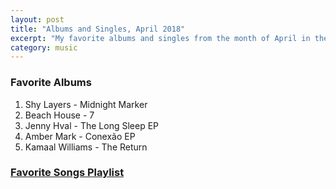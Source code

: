 ```yaml
---
layout: post
title: "Albums and Singles, April 2018"
excerpt: "My favorite albums and singles from the month of April in the 2018th year. "
category: music
---
```


### Favorite Albums
1. Shy Layers - Midnight Marker
1. Beach House - 7
1. Jenny Hval - The Long Sleep EP
1. Amber Mark - Conexão EP
1. Kamaal Williams - The Return

### <a href="https://open.spotify.com/user/blrobin2/playlist/00BCl7ZQWo5pe5cr2oDyx5" target="_blank" rel="noopener">Favorite Songs Playlist</a>

